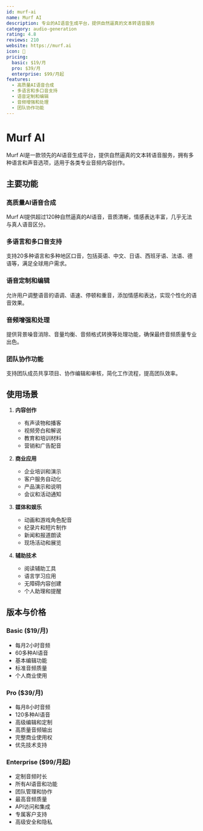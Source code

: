 ```yaml
---
id: murf-ai
name: Murf AI
description: 专业的AI语音生成平台，提供自然逼真的文本转语音服务
category: audio-generation
rating: 4.8
reviews: 210
website: https://murf.ai
icon: 🎤
pricing:
  basic: $19/月
  pro: $39/月
  enterprise: $99/月起
features:
  - 高质量AI语音合成
  - 多语言和多口音支持
  - 语音定制和编辑
  - 音频增强和处理
  - 团队协作功能
---
```


# Murf AI

Murf AI是一款领先的AI语音生成平台，提供自然逼真的文本转语音服务，拥有多种语言和声音选项，适用于各类专业音频内容创作。

## 主要功能

### 高质量AI语音合成
Murf AI提供超过120种自然逼真的AI语音，音质清晰，情感表达丰富，几乎无法与真人语音区分。

### 多语言和多口音支持
支持20多种语言和多种地区口音，包括英语、中文、日语、西班牙语、法语、德语等，满足全球用户需求。

### 语音定制和编辑
允许用户调整语音的语调、语速、停顿和重音，添加情感和表达，实现个性化的语音效果。

### 音频增强和处理
提供背景噪音消除、音量均衡、音频格式转换等处理功能，确保最终音频质量专业出色。

### 团队协作功能
支持团队成员共享项目、协作编辑和审核，简化工作流程，提高团队效率。

## 使用场景

1. **内容创作**
   - 有声读物和播客
   - 视频旁白和解说
   - 教育和培训材料
   - 营销和广告配音

2. **商业应用**
   - 企业培训和演示
   - 客户服务自动化
   - 产品演示和说明
   - 会议和活动通知

3. **媒体和娱乐**
   - 动画和游戏角色配音
   - 纪录片和短片制作
   - 新闻和报道朗读
   - 现场活动和展览

4. **辅助技术**
   - 阅读辅助工具
   - 语言学习应用
   - 无障碍内容创建
   - 个人助理和提醒

## 版本与价格

### Basic ($19/月)
- 每月2小时音频
- 60多种AI语音
- 基本编辑功能
- 标准音频质量
- 个人商业使用

### Pro ($39/月)
- 每月8小时音频
- 120多种AI语音
- 高级编辑和定制
- 高质量音频输出
- 完整商业使用权
- 优先技术支持

### Enterprise ($99/月起)
- 定制音频时长
- 所有AI语音和功能
- 团队管理和协作
- 最高音频质量
- API访问和集成
- 专属客户支持
- 高级安全和隐私

